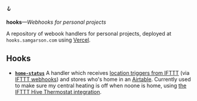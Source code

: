 🪝

**hooks**_—Webhooks for personal projects_

A repository of webook handlers for personal projects, deployed at `hooks.samgarson.com` using [Vercel](https://vercel.com).

## Hooks

- [**`home-status`**](api/home-status.js) A handler which receives [location triggers from IFTTT](https://ifttt.com/location) (via [IFTTT webhooks](https://ifttt.com/maker_webhooks)) and stores who's home in an [Airtable](https://airtable.com/). Currently used to make sure my central heating is off when noone is home, using [the IFTTT Hive Thermostat integration](https://ifttt.com/hive_active_heating).
